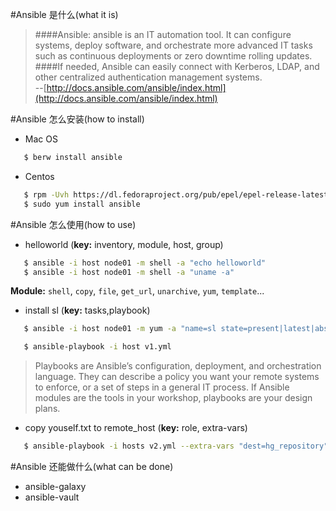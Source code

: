 #Ansible 是什么(what it is)

>####Ansible: ansible is an IT automation tool. It can configure systems, deploy software, and orchestrate more advanced IT tasks such as continuous deployments or zero downtime rolling updates.  
####If needed, Ansible can easily connect with Kerberos, LDAP, and other centralized authentication management systems.  
--[http://docs.ansible.com/ansible/index.html](http://docs.ansible.com/ansible/index.html)

#Ansible 怎么安装(how to install)

 - Mac OS
 
 ```bash
 	$ berw install ansible
 ```
 - Centos 
 
 ```bash
 	$ rpm -Uvh https://dl.fedoraproject.org/pub/epel/epel-release-latest-6.noarch.rpm
 	$ sudo yum install ansible
 ```
 
#Ansible 怎么使用(how to use)
 - helloworld (**key:**  inventory, module, host, group)

 ```bash
   	$ ansible -i host node01 -m shell -a "echo helloworld"
   	$ ansible -i host node01 -m shell -a "uname -a"
 ```
**Module:** `shell`, `copy`, `file`, `get_url`, `unarchive`, `yum`, `template`...
 - install sl (**key:** tasks,playbook)
 
 ```bash
   	$ ansible -i host node01 -m yum -a "name=sl state=present|latest|absent"
 ```
 ```bash
   	$ ansible-playbook -i host v1.yml
 ```
 >Playbooks are Ansible’s configuration, deployment, and orchestration language. They can  describe a policy you want your remote systems to enforce, or a set of steps in a general IT process.
If Ansible modules are the tools in your workshop, playbooks are your design plans.
 
 - copy youself.txt to remote_host (**key:** role, extra-vars) 
 
 ```bash
   	$ ansible-playbook -i hosts v2.yml --extra-vars "dest=hg_repository"
 ```
 
#Ansible 还能做什么(what can be done)
 - ansible-galaxy
 - ansible-vault